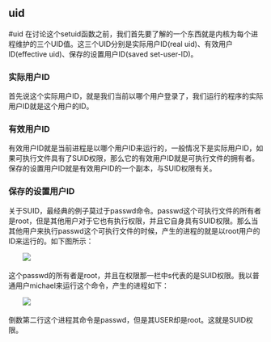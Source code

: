 ## uid
#uid 
在讨论这个setuid函数之前，我们首先要了解的一个东西就是内核为每个进程维护的三个UID值。这三个UID分别是实际用户ID(real uid)、有效用户ID(effective uid)、保存的设置用户ID(saved set-user-ID)。

### 实际用户ID
首先说这个实际用户ID，就是我们当前以哪个用户登录了，我们运行的程序的实际用户ID就是这个用户的ID。

### 有效用户ID
有效用户ID就是当前进程是以哪个用户ID来运行的，一般情况下是实际用户ID，如果可执行文件具有了SUID权限，那么它的有效用户ID就是可执行文件的拥有者。保存的设置用户ID就是有效用户ID的一个副本，与SUID权限有关。

### 保存的设置用户ID
关于SUID，最经典的例子莫过于passwd命令。passwd这个可执行文件的所有者是root，但是其他用户对于它也有执行权限，并且它自身具有SUID权限。那么当其他用户来执行passwd这个可执行文件的时候，产生的进程的就是以root用户的ID来运行的。如下图所示：

　　![](https://images0.cnblogs.com/blog/693341/201501/151048122148031.png)

这个passwd的所有者是root，并且在权限那一栏中s代表的是SUID权限。我以普通用户michael来运行这个命令，产生的进程如下：

　　![](https://images0.cnblogs.com/blog/693341/201501/151049196984883.png)

倒数第二行这个进程其命令是passwd，但是其USER却是root。这就是SUID权限。